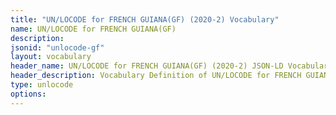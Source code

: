 ```yaml
---
title: "UN/LOCODE for FRENCH GUIANA(GF) (2020-2) Vocabulary"
name: UN/LOCODE for FRENCH GUIANA(GF) 
description: 
jsonid: "unlocode-gf"
layout: vocabulary
header_name: UN/LOCODE for FRENCH GUIANA(GF) (2020-2) JSON-LD Vocabulary
header_description: Vocabulary Definition of UN/LOCODE for FRENCH GUIANA(GF) (2020-2) semantics in HTML format. JSON-LD format is available at [unlocode-gf.jsonld](/vocabulary/unlocode-gf.jsonld)
type: unlocode
options:
---
```

